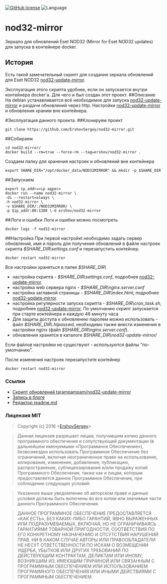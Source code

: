 [![GitHub license](https://img.shields.io/badge/license-MIT-blue.svg)](https://raw.githubusercontent.com/github.com/ErshovSergey/master/LICENSE) ![Language](https://img.shields.io/badge/language-bash-yellowgreen.svg)
# nod32-mirror
Зеркало для обновлений Eset NOD32 (Mirror for Eset NOD32 updates) для запуска в контейнере docker.

## История
Есть такой замечательный скрипт для создания зеркала обновлений для Eset NOD32 [nod32-update-mirror](https://github.com/tarampampam/nod32-update-mirror).

Эксплуатация этого скрипта удобнее, если он запускается внутри контейнера docker'а.
Для чего и был создан этот проект.
##Описание
На debian устанавливается всё необходимое для запуска  [nod32-update-mirror](https://github.com/tarampampam/nod32-update-mirror) и раздачи обновлений через http.
Настройки  [nod32-update-mirror](https://github.com/tarampampam/nod32-update-mirror) и обновления храним вне контейнера.

#Эксплуатация данного проекта.
##Клонируем проект
```shell
git clone https://github.com/ErshovSergey/nod32-mirror.git
```
##Собираем
```shell
cd nod32-mirror/
docker build --rm=true --force-rm --tag=ershov/nod32-mirror .
```
Создаем папку для хранения настроек и обновлений вне контейнера
```shell
export SHARE_DIR="/opt/docker_data/NOD32MIRROR" && mkdir -p $SHARE_DIR
```
##Запускаем
```shell
export ip_addr=<ip адрес>
docker run --name nod32-mirror \
-di --restart=always \
-h nod32-mirror \
-v $SHARE_DIR/:/NOD32MIRROR/ \
-p $ip_addr:80:1380 \-d ershov/nod32-mirror
```
##Логи и ошибки
Логи и ошибки можно посмотреть
```shell
docker logs -f nod32-mirror
```
##Настройка
При первой настройкt необходимо задать сервер обновлений, имя и пароль для получения обновлений в файле настроек скрипта *\$SHARE_DIR\\settings.conf* и перезапустить контейнер.
```shell
docker restart nod32-mirror
```
Все настройки храняться в папке *\$SHARE_DIR\\*
 - настройка скрипта                            - *\$SHARE_DIR\\settings.conf*, подробнее [nod32-update-mirror](https://github.com/tarampampam/nod32-update-mirror/blob/master/README.md).
 - настройка web сервера nginx                - *\$SHARE_DIR\\nginx.server.conf*
 - настройка заглавной страницы               - *\$SHARE_DIR\\index.html*, подробнее [nod32-update-mirror](https://github.com/tarampampam/nod32-update-mirror/blob/master/README.md).
 - настройка регулярности запуска скрипта     - *\$SHARE_DIR\\cron_task.sh*, подробнее [nod32-update-mirror](https://github.com/tarampampam/nod32-update-mirror/blob/master/README.md).
По умолчанию скрипт запускается при старте контейнера и каждую 46 минуту часа
-  Для защиты доступа к обновлению паролем можно использовать      - файл *\$SHARE_DIR\\.htpasswd*, необходимо также внести изменения в настройки nginx (файл *\$SHARE_DIR\\nginx.server.conf*).
-  обновления хранятся в каталоге *\$SHARE_DIR\\nod32-update-mirror/*

Если файлов настройки не существуют - используются файлы "по-умолчанию".

После изменения настроек перезапустите контейнер
```shell
docker restart nod32-mirror
```

### <i class="icon-upload"></i>Ссылки
 - [Скрипт обновлений tarampampam/nod32-update-mirror](https://github.com/tarampampam/nod32-update-mirror/)
 - [Запись в блоге](https://blog.erchov.ru/2016/12/%D0%B7%D0%B5%D1%80%D0%BA%D0%B0%D0%BB%D0%BE-%D0%B4%D0%BB%D1%8F-%D0%BE%D0%B1%D0%BD%D0%BE%D0%B2%D0%BB%D0%B5%D0%BD%D0%B8%D0%B9-eset-nod32-%D0%B4%D0%BB%D1%8F-%D0%B7%D0%B0%D0%BF%D1%83%D1%81%D0%BA%D0%B0/)
 - [Редактор readme.md](https://stackedit.io/)

### <i class="icon-refresh"></i>Лицензия MIT

> Copyright (c) 2016 &lt;[ErshovSergey](http://github.com/ErshovSergey/)&gt;

> Данная лицензия разрешает лицам, получившим копию данного программного обеспечения и сопутствующей документации (в дальнейшем именуемыми «Программное Обеспечение»), безвозмездно использовать Программное Обеспечение без ограничений, включая неограниченное право на использование, копирование, изменение, добавление, публикацию, распространение, сублицензирование и/или продажу копий Программного Обеспечения, также как и лицам, которым предоставляется данное Программное Обеспечение, при соблюдении следующих условий:

> Указанное выше уведомление об авторском праве и данные условия должны быть включены во все копии или значимые части данного Программного Обеспечения.

> ДАННОЕ ПРОГРАММНОЕ ОБЕСПЕЧЕНИЕ ПРЕДОСТАВЛЯЕТСЯ «КАК ЕСТЬ», БЕЗ КАКИХ-ЛИБО ГАРАНТИЙ, ЯВНО ВЫРАЖЕННЫХ ИЛИ ПОДРАЗУМЕВАЕМЫХ, ВКЛЮЧАЯ, НО НЕ ОГРАНИЧИВАЯСЬ ГАРАНТИЯМИ ТОВАРНОЙ ПРИГОДНОСТИ, СООТВЕТСТВИЯ ПО ЕГО КОНКРЕТНОМУ НАЗНАЧЕНИЮ И ОТСУТСТВИЯ НАРУШЕНИЙ ПРАВ. НИ В КАКОМ СЛУЧАЕ АВТОРЫ ИЛИ ПРАВООБЛАДАТЕЛИ НЕ НЕСУТ ОТВЕТСТВЕННОСТИ ПО ИСКАМ О ВОЗМЕЩЕНИИ УЩЕРБА, УБЫТКОВ ИЛИ ДРУГИХ ТРЕБОВАНИЙ ПО ДЕЙСТВУЮЩИМ КОНТРАКТАМ, ДЕЛИКТАМ ИЛИ ИНОМУ, ВОЗНИКШИМ ИЗ, ИМЕЮЩИМ ПРИЧИНОЙ ИЛИ СВЯЗАННЫМ С ПРОГРАММНЫМ ОБЕСПЕЧЕНИЕМ ИЛИ ИСПОЛЬЗОВАНИЕМ ПРОГРАММНОГО ОБЕСПЕЧЕНИЯ ИЛИ ИНЫМИ ДЕЙСТВИЯМИ С ПРОГРАММНЫМ ОБЕСПЕЧЕНИЕМ.

